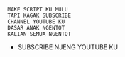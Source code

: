 ```
MAKE SCRIPT KU MULU
TAPI KAGAK SUBSCRIBE
CHANNEL YOUTUBE KU
DASAR ANAK NGENTOT
KALIAN SEMUA NGENTOT
```
- SUBSCRIBE NJENG YOUTUBE KU
